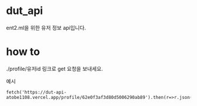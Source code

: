 # dut_api
ent2.ml을 위한 유저 정보 api입니다.

# how to
./profile/유저id 링크로 get 요청을 보내세요.

예시
```
fetch('https://dut-api-atobe1108.vercel.app/profile/62e0f3af3d80d5006290ab89').then(r=>r.json()).then(r=>console.log(r))
```
